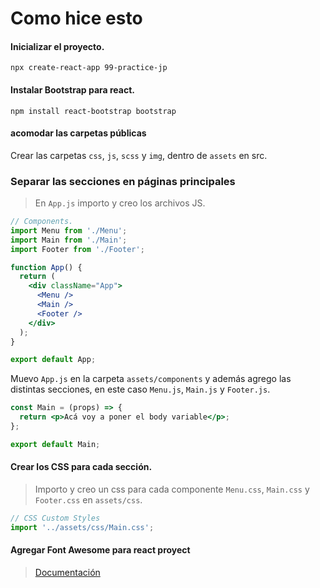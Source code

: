 # Como hice esto

#### Inicializar el proyecto.

```shell
npx create-react-app 99-practice-jp
```

#### Instalar Bootstrap para react.

```shell
npm install react-bootstrap bootstrap
```

#### acomodar las carpetas públicas

Crear las carpetas `css`, `js`, `scss` y `img`, dentro de `assets` en src.

### Separar las secciones en páginas principales

> En `App.js` importo y creo los archivos JS.

```jsx
// Components.
import Menu from './Menu';
import Main from './Main';
import Footer from './Footer';

function App() {
  return (
    <div className="App">
      <Menu />
      <Main />
      <Footer />
    </div>
  );
}

export default App;
```

Muevo `App.js` en la carpeta `assets/components` y además agrego las distintas secciones, en este caso `Menu.js`, `Main.js` y `Footer.js`.

```jsx
const Main = (props) => {
  return <p>Acá voy a poner el body variable</p>;
};

export default Main;
```

#### Crear los CSS para cada sección.

> Importo y creo un css para cada componente `Menu.css`, `Main.css` y `Footer.css` en `assets/css`.

```jsx
// CSS Custom Styles
import '../assets/css/Main.css';
```

#### Agregar Font Awesome para react proyect

> [Documentación](https://www.npmjs.com/package/@fortawesome/react-fontawesome)
